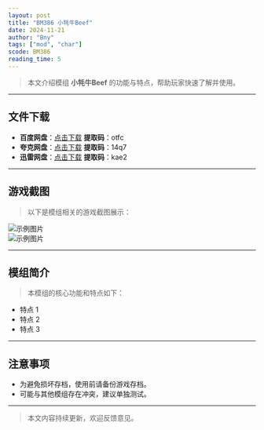 ```yaml
---
layout: post
title: "BM386 小牦牛Beef"
date: 2024-11-21
author: "Bny"
tags: ["mod", "char"]
scode: BM386
reading_time: 5
---
```


> 本文介绍模组 **小牦牛Beef** 的功能与特点，帮助玩家快速了解并使用。

---





## 文件下载
- **百度网盘**：[点击下载](https://pan.baidu.com/s/1WLA64OyGgR5WDWIUsPss6w?pwd=otfc)  **提取码**：otfc  
- **夸克网盘**：[点击下载](https://pan.quark.cn/s/bab986932ac7?pwd=14q7)  **提取码**：14q7  
- **迅雷网盘**：[点击下载](https://pan.xunlei.com/s/VOCCbXWbqAcAIIak7HP7nwIhA1?pwd=kae2)  **提取码**：kae2  

---

## 游戏截图
> 以下是模组相关的游戏截图展示：

![示例图片](https://example.com/screenshot1.jpg)  
![示例图片](https://example.com/screenshot2.jpg)

---

## 模组简介
> 本模组的核心功能和特点如下：
- 特点 1
- 特点 2
- 特点 3

---

## 注意事项
- 为避免损坏存档，使用前请备份游戏存档。
- 可能与其他模组存在冲突，建议单独测试。

---

> 本文内容持续更新，欢迎反馈意见。
